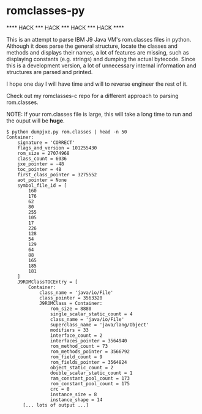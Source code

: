 romclasses-py
=============

**** HACK *** HACK *** HACK *** HACK ****

This is an attempt to parse IBM J9 Java VM's rom.classes files in python. Although it does parse the general structure, locate the classes and methods and displays their names, a lot of features are missing, such as displaying constants (e.g. strings) and dumping the actual bytecode. Since this is a development version, a lot of unnecessary internal information and structures are parsed and printed.

I hope one day I will have time and will to reverse engineer the rest of it.

Check out my romclasses-c repo for a different approach to parsing rom.classes.

NOTE: If your rom.classes file is large, this will take a long time to run and the ouput will be **huge**. 


```
$ python dumpjxe.py rom.classes | head -n 50
Container:
    signature = 'CORRECT'
    flags_and_version = 101255430
    rom_size = 27074968
    class_count = 6036
    jxe_pointer = -48
    toc_pointer = 48
    first_class_pointer = 3275552
    aot_pointer = None
    symbol_file_id = [
        160
        176
        62
        80
        255
        105
        17
        226
        128
        54
        129
        64
        88
        165
        185
        181
    ]
    J9ROMClassTOCEntry = [
        Container:
            class_name = 'java/io/File'
            class_pointer = 3563320
            J9ROMClass = Container:
                rom_size = 8880
                single_scalar_static_count = 4
                class_name = 'java/io/File'
                superclass_name = 'java/lang/Object'
                modifiers = 33
                interface_count = 2
                interfaces_pointer = 3564940
                rom_method_count = 73
                rom_methods_pointer = 3566792
                rom_field_count = 9
                rom_fields_pointer = 3564824
                object_static_count = 2
                double_scalar_static_count = 1
                ram_constant_pool_count = 173
                rom_constant_pool_count = 175
                crc = 0
                instance_size = 8
                instance_shape = 14
      [... lots of output ...]
```

